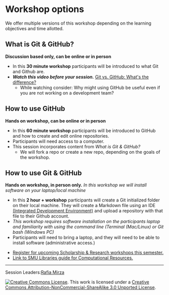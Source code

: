 # Workshop options
We offer multiple versions of this workshop depending on the learning objectives and time allotted.
  
## What is Git & GitHub?  
**Discussion based only, can be online or in person**
- In this **30 minute workshop** participants will be introduced to what Git and Github are. 
- ***Watch this video before your session.***
 [Git vs. GitHub: What's the difference?](https://www.youtube-nocookie.com/embed/wpISo9TNjfU)
  * While watching consider: Why might using GitHub be useful even if you are not working on a development team?

## How to use GitHub 
**Hands on workshop, can be online or in person**
- In this **60 minute workshop** participants will be introduced to GitHub and how to create and edit online repositories.
- Participants will need access to a computer.
- This session incorporates content from *What is Git & GitHub?*
  - We will fork a repo or create a new repo, depending on the goals of the workshop.

## How to use Git & GitHub 
**Hands on workshop, in person only.**
*In this workshop we will *install software* on your laptop/local machine*
- In this **2 hour + workshop** participants will create a Git initialized folder on their local machine. They will create a Markdown file using an IDE [(Integrated Development Environment)](https://www.codecademy.com/article/what-is-an-ide) and upload a repository with that file to their Github account. 
- *This workshop requires software installation on the participants laptop and familiarity with using the command line (Terminal (Mac/Linux) or Git bash (Windows PC)*
- Participants will need to bring a laptop, and they will need to be able to install software (administrative access.)


* [Register for upcoming Scholarship & Research workshops this semester.](https://libcal.smu.edu/calendar/?cid=-1&t=g&d=0000-00-00&cal=-1&ct=55599&inc=0)
* [Link to SMU Libraries guide for Computational Resources.](https://guides.smu.edu/computationalskills)
-----
Session Leaders:[Rafia Mirza](http://guides.smu.edu/prf.php?account_id=142826/)


[![Creative Commons License](https://licensebuttons.net/l/by-nc-sa/3.0/88x31.png)](https://creativecommons.org/licenses/by-nc-sa/3.0/). This work is licensed under a <a rel="license" href="http://creativecommons.org/licenses/by-nc-sa/3.0/">Creative Commons Attribution-NonCommercial-ShareAlike 3.0 Unported License</a>.

